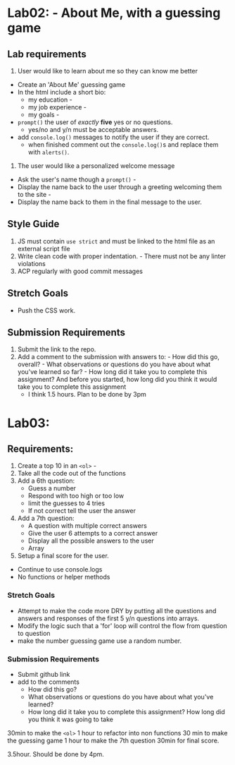 # Lab02: - About Me, with a guessing game
## Lab requirements
1. User would like to learn about me so they can know me better
  - Create an 'About Me' guessing game
  - In the html include a short bio: 
    - my education -
    - my job experience -
    - my goals -
  - `prompt()` the user of *exactly* **five** yes or no questions.
    - yes/no and y/n must be acceptable answers.
  - add `console.log()` messages to notify the user if they are correct.
    - when finished comment out the `console.log()`s and replace them with `alerts()`.
1. The user would like a personalized welcome message
  - Ask the user's name though a `prompt()` -
  - Display the name back to the user through a greeting welcoming them to the site -
  - Display the name back to them in the final message to the user.

  ## Style Guide
  1. JS must contain `use strict` and must be linked to the html file as an external script file
  1. Write clean code with proper indentation. 
    - There must not be any linter violations
  1. ACP regularly with good commit messages

  ## Stretch Goals
  - Push the CSS work. 

  ## Submission Requirements
  1. Submit the link to the repo.
  1. Add a comment to the submission with answers to:
    - How did this go, overall?
    - What observations or questions do you have about what you've learned so far?
    - How long did it take you to complete this assignment? And before you started, how long did you think it would take you to complete this assignment
        - I think 1.5 hours. Plan to be done by 3pm

# Lab03:
## Requirements:

1. Create a top 10 in an `<ol>` -
1. Take all the code out of the functions
1. Add a 6th question:
    - Guess a number
    - Respond with too high or too low
    - limit the guesses to 4 tries
    - If not correct tell the user the answer
1. Add a 7th question:
    - A question with multiple correct answers
    - Give the user 6 attempts to a correct answer
    - Display all the possible answers to the user
    - Array
1. Setup a final score for the user. 

- Continue to use console.logs
- No functions or helper methods

### Stretch Goals
- Attempt to make the code more DRY by putting all the questions and answers and responses of the first 5 y/n questions into arrays.
- Modify the logic such that a 'for' loop will control the flow from question to question
- make the number guessing game use a random number.

### Submission Requirements
- Submit github link
- add to the comments
    - How did this go?
    - What observations or questions do you have about what you've learned?
    - How long did it take you to complete this assignment? How long did you think it was going to take

30min to make the `<ol>`
1 hour to refactor into non functions
30 min to make the guessing game
1 hour to make the 7th question
30min for final score.

3.5hour. Should be done by 4pm.
